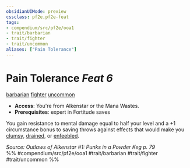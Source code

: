 ```yaml
---
obsidianUIMode: preview
cssclass: pf2e,pf2e-feat
tags:
- compendium/src/pf2e/ooa1
- trait/barbarian
- trait/fighter
- trait/uncommon
aliases: ["Pain Tolerance"]
---
```

# Pain Tolerance  *Feat 6*  
[barbarian](/rules/traits/barbarian.md)  [fighter](/rules/traits/fighter.md)  [uncommon](/rules/traits/uncommon.md)  

- **Access**: You're from Alkenstar or the Mana Wastes.
- **Prerequisites**: expert in Fortitude saves

You gain resistance to mental damage equal to half your level and a +1 circumstance bonus to saving throws against effects that would make you [clumsy](/rules/conditions.md#Clumsy), [drained](/rules/conditions.md#Drained), or [enfeebled](/rules/conditions.md#Enfeebled).

*Source: Outlaws of Alkenstar #1: Punks in a Powder Keg p. 79*  
%% #compendium/src/pf2e/ooa1 #trait/barbarian #trait/fighter #trait/uncommon %%